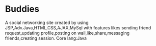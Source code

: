 # Buddies

A social networking site created by using JSP,Adv.Java,HTML,CSS,AJAX,MySql with features likes sending friend request,updating profile,posting on wall,like,share,messaging friends,creating session. Core lang:Java
